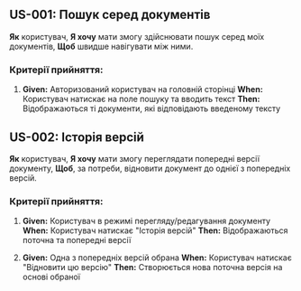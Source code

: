 ## US-001: Пошук серед документів

**Як** користувач, 
**Я хочу** мати змогу здійснювати пошук серед моїх документів, 
**Щоб** швидше навігувати між ними. 

### Критерії прийняття:

1. **Given:** Авторизований користувач на головній сторінці 
   **When:** Користувач натискає на поле пошуку та вводить текст
   **Then:** Відображаються ті документи, які відповідають введеному тексту

## US-002: Історія версій 

**Як** користувач, 
**Я хочу** мати змогу переглядати попередні версії документу, 
**Щоб**, за потреби, відновити документ до однієї з попередніх версій.

### Критерії прийняття:

1. **Given:** Користувач в режимі перегляду/редагування документу
   **When:** Користувач натискає "Історія версій"
   **Then:** Відображаються поточна та попередні версії

2. **Given:** Одна з попередніх версій обрана
   **When:** Користувач натискає "Відновити цю версію"
   **Then:** Створюється нова поточна версія на основі обраної